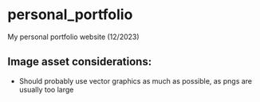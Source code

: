 # personal_portfolio
My personal portfolio website (12/2023)

## Image asset considerations:
- Should probably use vector graphics as much as possible, as pngs are usually too large